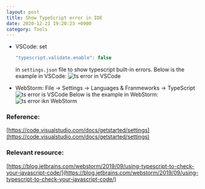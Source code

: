 ```yaml
---
layout: post
title: Show TypeScript error in IDE
date: 2020-12-21 19:20:23 +0900
category: Tools
---
```

* VSCode: set 
  ```js
  "typescript.validate.enable": false
  ``` 
  in ```settings.json``` file to show typescript built-in errors. Below is the example in VSCode:
  ![ts error in VSCode](https://summer-dong.github.io/public/img/Screenshot_20201221195519.png)
  
* WebStorm: File -> Settings -> Languages & Franmeworks -> TypeScript
  ![ts error is VSCode](https://summer-dong.github.io/public/img/Screenshot_20201221200024.png)
  Below is the example in WebStorm:
  ![ts error ikn WebStorm](https://summer-dong.github.io/public/img/Screenshot_20201221200301.png)

### Reference:

[https://code.visualstudio.com/docs/getstarted/settings](https://code.visualstudio.com/docs/getstarted/settings)

### Relevant resource:
[https://blog.jetbrains.com/webstorm/2019/09/using-typescript-to-check-your-javascript-code/](https://blog.jetbrains.com/webstorm/2019/09/using-typescript-to-check-your-javascript-code/)
